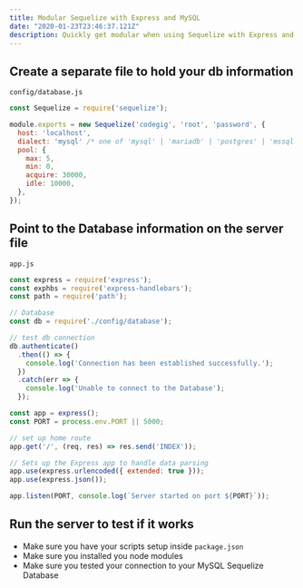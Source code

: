 ```yaml
---
title: Modular Sequelize with Express and MySQL 
date: "2020-01-23T23:46:37.121Z"
description: Quickly get modular when using Sequelize with Express and MyS
---
```


## Create a separate file to hold your db information

`config/database.js`

```javascript
const Sequelize = require('sequelize');

module.exports = new Sequelize('codegig', 'root', 'password', {
  host: 'localhost',
  dialect: 'mysql' /* one of 'mysql' | 'mariadb' | 'postgres' | 'mssql' */,
  pool: {
    max: 5,
    min: 0,
    acquire: 30000,
    idle: 10000,
  },
});
```

## Point to the Database information on the server file

`app.js`

```javascript
const express = require('express');
const exphbs = require('express-handlebars');
const path = require('path');

// Database
const db = require('./config/database');

// test db connection
db.authenticate()
  .then(() => {
    console.log('Connection has been established successfully.');
  })
  .catch(err => {
    console.log('Unable to connect to the Database');
  });

const app = express();
const PORT = process.env.PORT || 5000;

// set up home route
app.get('/', (req, res) => res.send('INDEX'));

// Sets up the Express app to handle data parsing
app.use(express.urlencoded({ extended: true }));
app.use(express.json());

app.listen(PORT, console.log(`Server started on port ${PORT}`));
```

## Run the server to test if it works
* Make sure you have your scripts setup inside `package.json`
* Make sure you installed you node modules
* Make sure you tested your connection to your MySQL Sequelize Database

